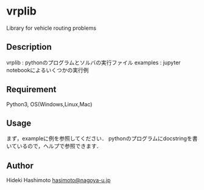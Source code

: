 # vrplib
Library for vehicle routing problems

## Description
vrplib : pythonのプログラムとソルバの実行ファイル
examples : jupyter notebookによるいくつかの実行例

## Requirement
Python3, OS(Windows,Linux,Mac)

## Usage
まず，exampleに例を参照してください．
pythonのプログラムにdocstringを書いているので，ヘルプで参照できます．

## Author
Hideki Hashimoto hasimoto@nagoya-u.jp

